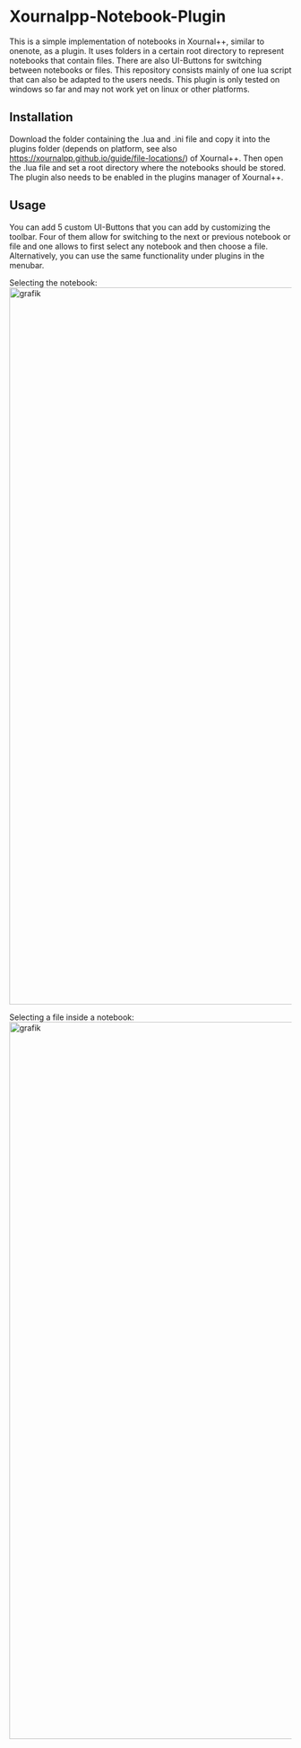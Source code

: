 # Xournalpp-Notebook-Plugin
This is a simple implementation of notebooks in Xournal++, similar to onenote, as a plugin. It uses folders in a certain root directory to represent notebooks that contain files. There are also UI-Buttons for switching between notebooks or files. This repository consists mainly of one lua script that can also be adapted to the users needs. This plugin is only tested on windows so far and may not work yet on linux or other platforms.

## Installation
Download the folder containing the .lua and .ini file and copy it into the plugins folder (depends on platform, see also https://xournalpp.github.io/guide/file-locations/) of Xournal++.
Then open the .lua file and set a root directory where the notebooks should be stored. The plugin also needs to be enabled in the plugins manager of Xournal++.

## Usage
You can add 5 custom UI-Buttons that you can add by customizing the toolbar. Four of them allow for switching to the next or previous notebook or file and one allows to first select any notebook and then choose a file. Alternatively, you can use the same functionality under plugins in the menubar.


Selecting the notebook:
<img width="2160" height="1278" alt="grafik" src="https://github.com/user-attachments/assets/705d3064-1edb-432e-907b-d534f499ff0a" />


Selecting a file inside a notebook:
<img width="2160" height="1278" alt="grafik" src="https://github.com/user-attachments/assets/02b0bf2c-4c0d-4648-a137-a8b302971657" />
